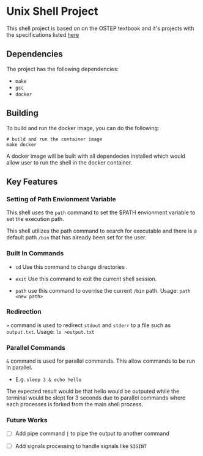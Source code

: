 
# Unix Shell Project


This shell project is based on on the OSTEP textbook and it's projects with the specifications listed [here]("https://github.com/remzi-arpacidusseau/ostep-projects/tree/master/processes-shell")

## Dependencies

The project has the following dependencies:
- `make`
- `gcc` 
- `docker` 

## Building


To build and run the docker image, you can do the following:
```
# build and run the container image
make docker
```
A docker image will be built with all dependecies installed which would allow user to run the shell in the docker container.
## Key Features

### Setting of Path Envionment Variable

This shell uses the `path` command to set the $PATH envionment variable to set the execution path.

This shell utilizes the path command to search for executable and there is a default path `/bin` that has already been set for the user.

### Built In Commands

- `cd` Use this command to change directories .

- `exit` Use this command to exit the current shell session.

- `path` use this command to overrise the current `/bin` path. Usage: `path <new path>`

### Redirection

`>` command is used to redirect `stdout` and `stderr` to a file such as `output.txt`. Usage: `ls >output.txt`

### Parallel Commands

`&` command is used for parallel commands. This allow commands to be run in parallel.

- E.g. `sleep 3 & echo hello`

The expected result would be that hello would be outputed while the terminal would be slept for 3 seconds due to parallel commands where each processes is forked from the main shell process.


### Future Works

- [ ] Add pipe command `|` to pipe the output to another command
- [ ] Add signals processing to handle signals like `SIGINT`





